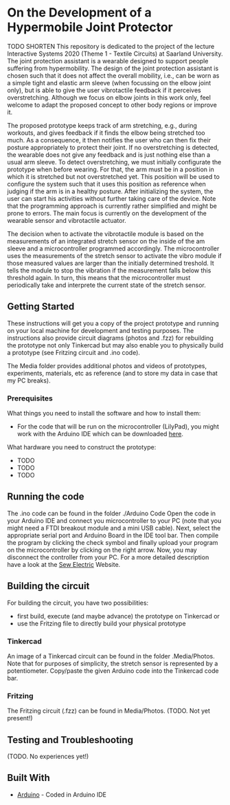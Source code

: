 # On the Development of a Hypermobile Joint Protector

TODO SHORTEN
This repository is dedicated to the project of the lecture Interactive Systems 2020 (Theme 1 - Textile Circuits) at Saarland University. 
The joint protection assistant is a wearable designed to support people suffering from hypermobility. The design of the joint protection assistant is chosen such that it does not affect the overall mobility, i.e., can be worn as a simple tight and elastic arm sleeve (when focussing on the elbow joint only), but is able to give the user vibrotactile feedback if it perceives overstretching. Although we focus on elbow joints in this work only, feel welcome to adapt the proposed concept to other body regions or improve it. 

The proposed prototype keeps track of arm stretching, e.g., during workouts, and gives feedback if it finds the elbow being stretched too much. As a consequence, it then notifies the user who can then fix their posture appropriately to protect their joint. If no overstretching is detected, the wearable does not give any feedback and is just nothing else than a usual arm sleeve. To detect overstretching, we must initially configurate the prototype when before wearing. For that, the arm must be in a position in which it is stretched but not overstretched yet. This position will be used to configure the system such that it uses this position as reference when judging if the arm is in a healthy posture. After initializing the system, the user can start his activities without further taking care of the device. Note that the programming approach is currently rather simplified and might be prone to errors. The main focus is currently on the development of the wearable sensor and vibrotactile actuator.

The decision when to activate the vibrotactile module is based on the measurements of an integrated stretch sensor on the inside of the am sleeve and a microcontroller programmed accordingly. The microcontroller uses the measurements of the stretch sensor to activate the vibro module if those measured values are larger than the initially determined treshold. It tells the module to stop the vibration if the measurement falls below this threshold again. In turn, this means that the microcontroller must  periodically take and interprete the current state of the stretch sensor. 

## Getting Started

These instructions will get you a copy of the project prototype and running on your local machine for development and testing purposes. The instructions also provide circuit diagrams (photos and .fzz) for rebuilding the prototype not only Tinkercad but may also enable you to physically build a prototype (see Fritzing circuit and .ino code).

The Media folder provides additional photos and videos of prototypes, experiments, materials, etc as reference (and to store my data in case that my PC breaks). 

### Prerequisites

What things you need to install the software and how to install them:

* For the code that will be run on the microcontroller (LilyPad), you might work with the Arduino IDE which can be downloaded [here](https://www.arduino.cc/en/Main/Software).

What hardware you need to construct the prototype:

* TODO
* TODO
* TODO

## Running the code
The .ino code can be found in the folder ./Arduino Code
Open the code in your Arduino IDE and connect you microcontroller to your PC (note that you might need a FTDI breakout module and a mini USB cable).
Next, select the appropriate serial port and Arduino Board in the IDE tool bar. Then compile the program by clicking the check symbol and finally upload your program on the microcontroller by clicking on the right arrow. Now, you may disconnect the controller from your PC. For a more detailed description have a look at the [Sew Electric](http://sewelectric.org/diy-projects/3-programming-your-lilypad/) Website.


## Building the circuit

For building the circuit, you have two possibilities:

* first build, execute (and maybe advance) the prototype on Tinkercad or
* use the Fritzing file to directly build your physical prototype

### Tinkercad
An image of a Tinkercad circuit can be found in the folder .Media/Photos. Note that for purposes of simplicity, the stretch sensor is represented by a potentiometer.
Copy/paste the given Arduino code into the Tinkercad code bar.

### Fritzing
The Fritzing circuit (.fzz) can be found in Media/Photos. (TODO. Not yet present!)

## Testing and Troubleshooting
(TODO. No experiences yet!)

## Built With

* [Arduino](https://www.arduino.cc/en/Main/Software) - Coded in Arduino IDE

